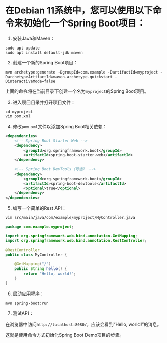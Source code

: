 # 在Debian 11系统中，您可以使用以下命令来初始化一个Spring Boot项目：

1. 安装Java和Maven：

``` shell
sudo apt update
sudo apt install default-jdk maven
```

2. 创建一个新的Spring Boot项目：

``` shell
mvn archetype:generate -DgroupId=com.example -DartifactId=myproject -DarchetypeArtifactId=maven-archetype-quickstart -DinteractiveMode=false
```

上面的命令将在当前目录下创建一个名为`myproject`的Spring Boot项目。

3. 进入项目目录并打开项目文件：

``` shell
cd myproject
vim pom.xml
```

4. 修改`pom.xml`文件以添加Spring Boot相关依赖：

```xml
<dependencies>
    <!-- Spring Boot Starter Web -->
    <dependency>
        <groupId>org.springframework.boot</groupId>
        <artifactId>spring-boot-starter-web</artifactId>
    </dependency>
    
    <!-- Spring Boot DevTools（可选） -->
    <dependency>
        <groupId>org.springframework.boot</groupId>
        <artifactId>spring-boot-devtools</artifactId>
        <optional>true</optional>
    </dependency>
</dependencies>
```

5. 编写一个简单的Rest API：

``` shell
vim src/main/java/com/example/myproject/MyController.java
```

```java
package com.example.myproject;

import org.springframework.web.bind.annotation.GetMapping;
import org.springframework.web.bind.annotation.RestController;

@RestController
public class MyController {
    
    @GetMapping("/")
    public String hello() {
        return "Hello, world!";
    }
}
```

6. 启动应用程序：

``` shell
mvn spring-boot:run
```

7. 测试API：

在浏览器中访问`http://localhost:8080/`，应该会看到“Hello, world!”的消息。

这就是使用命令方式初始化Spring Boot Demo项目的步骤。